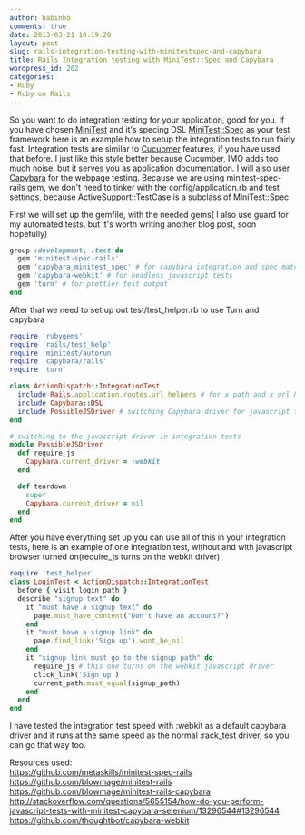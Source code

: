 ```yaml
---
author: babinho
comments: true
date: 2013-03-21 10:19:20
layout: post
slug: rails-integration-testing-with-minitestspec-and-capybara
title: Rails Integration testing with MiniTest::Spec and Capybara
wordpress_id: 202
categories:
- Ruby
- Ruby on Rails
---
```


So you want to do integration testing for your application, good for you. If you have chosen [MiniTest](https://github.com/blowmage/minitest-rails) and it's specing DSL [MiniTest::Spec](https://github.com/metaskills/minitest-spec-rails) as your test framework here is an example how to setup the integration tests to run fairly fast. Integration tests are similar to [Cucubmer](https://github.com/cucumber/cucumber-rails) features, if you have used that before. I just like this style better because Cucumber, IMO adds too much noise, but it serves you as application documentation. I will also user [Capybara](https://github.com/blowmage/minitest-rails-capybara) for the webpage testing.
Because we are using minitest-spec-rails gem, we don't need to tinker with the config/application.rb and test settings, because ActiveSupport::TestCase is a subclass of MiniTest::Spec

First we will set up the gemfile, with the needed gems( I also use guard for my automated tests, but it's worth writing another blog post, soon hopefully)

```ruby
group :development, :test do
  gem 'minitest-spec-rails'
  gem 'capybara_minitest_spec' # for capybara integration and spec matchers
  gem 'capybara-webkit' # for headless javascript tests
  gem 'turn' # for prettier test output
end
```

After that we need to set up out test/test_helper.rb to use Turn and capybara

```ruby
require 'rubygems'
require 'rails/test_help'
require 'minitest/autorun'
require 'capybara/rails'
require 'turn'

class ActionDispatch::IntegrationTest
  include Rails.application.routes.url_helpers # for x_path and x_url helpers
  include Capybara::DSL
  include PossibleJSDriver # switching Capybara driver for javascript tests, look below
end

# switching to the javascript driver in integration tests
module PossibleJSDriver
  def require_js
    Capybara.current_driver = :webkit
  end

  def teardown
    super
    Capybara.current_driver = nil
  end
end
```

After you have everything set up you can use all of this in your integration tests, here is an example of one integration test, without and with javascript browser turned on(require_js turns on the webkit driver)

```ruby
require 'test_helper'
class LoginTest < ActionDispatch::IntegrationTest
  before { visit login_path }
  describe "signup text" do
    it "must have a signup text" do
      page.must_have_content("Don't have an account?")
    end
    it "must have a signup link" do
      page.find_link('Sign up').wont_be_nil
    end
    it "signup link must go to the signup path" do
      require_js # this one turns on the webkit javascript driver
      click_link('Sign up')
      current_path.must_equal(signup_path)
    end
  end
end
```

I have tested the integration test speed with :webkit as a default capybara driver and it runs at the same speed as the normal :rack_test driver, so you can go that way too.

Resources used:<br>
<https://github.com/metaskills/minitest-spec-rails><br>
<https://github.com/blowmage/minitest-rails><br>
<https://github.com/blowmage/minitest-rails-capybara><br>
<http://stackoverflow.com/questions/5655154/how-do-you-perform-javascript-tests-with-minitest-capybara-selenium/13296544#13296544><br>
<https://github.com/thoughtbot/capybara-webkit><br>
